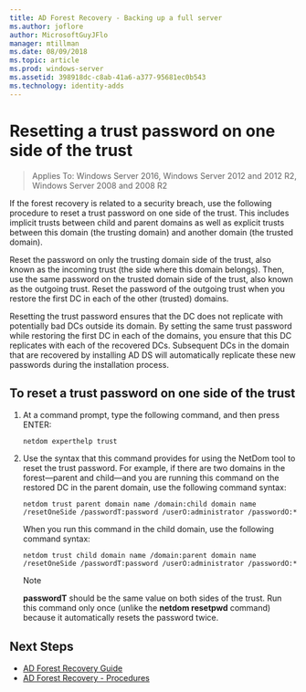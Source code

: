 ```yaml
---
title: AD Forest Recovery - Backing up a full server 
ms.author: joflore
author: MicrosoftGuyJFlo
manager: mtillman
ms.date: 08/09/2018
ms.topic: article
ms.prod: windows-server
ms.assetid: 398918dc-c8ab-41a6-a377-95681ec0b543
ms.technology: identity-adds
---
```

# Resetting a trust password on one side of the trust  

>Applies To: Windows Server 2016, Windows Server 2012 and 2012 R2, Windows Server 2008 and 2008 R2

 If the forest recovery is related to a security breach, use the following procedure to reset a trust password on one side of the trust. This includes implicit trusts between child and parent domains as well as explicit trusts between this domain (the trusting domain) and another domain (the trusted domain). 
  
 Reset the password on only the trusting domain side of the trust, also known as the incoming trust (the side where this domain belongs). Then, use the same password on the trusted domain side of the trust, also known as the outgoing trust. Reset the password of the outgoing trust when you restore the first DC in each of the other (trusted) domains. 
  
 Resetting the trust password ensures that the DC does not replicate with potentially bad DCs outside its domain. By setting the same trust password while restoring the first DC in each of the domains, you ensure that this DC replicates with each of the recovered DCs. Subsequent DCs in the domain that are recovered by installing AD DS will automatically replicate these new passwords during the installation process. 
  
## To reset a trust password on one side of the trust  
  
1. At a command prompt, type the following command, and then press ENTER:  

   ```  
   netdom experthelp trust  
   ```  
  
2. Use the syntax that this command provides for using the NetDom tool to reset the trust password.
   For example, if there are two domains in the forest—parent and child—and you are running this command on the restored DC in the parent domain, use the following command syntax:  

   ```  
   netdom trust parent domain name /domain:child domain name /resetOneSide /passwordT:password /userO:administrator /passwordO:*  
   ```  

   When you run this command in the child domain, use the following command syntax:  

   ```  
   netdom trust child domain name /domain:parent domain name /resetOneSide /passwordT:password /userO:administrator /passwordO:*  
   ```  

   > [!NOTE]
   > **passwordT** should be the same value on both sides of the trust. Run this command only once (unlike the **netdom resetpwd** command) because it automatically resets the password twice. 
  
## Next Steps

- [AD Forest Recovery Guide](AD-Forest-Recovery-Guide.md)
- [AD Forest Recovery - Procedures](AD-Forest-Recovery-Procedures.md)
